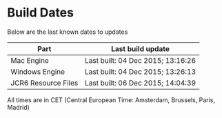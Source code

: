 # Build Dates

Below are the last known dates to updates

Part | Last build update
-----|-----
Mac Engine | Last built: 04 Dec 2015; 13:16:26
Windows Engine | Last built: 04 Dec 2015; 13:26:13
JCR6 Resource Files | Last built: 06 Dec 2015; 14:04:39
All times are in CET (Central European Time: Amsterdam, Brussels, Paris, Madrid)



